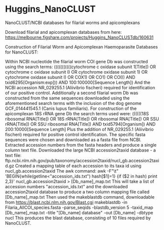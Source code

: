 # Huggins_NanoCLUST
NanoCLUST/NCBI databases for filarial worms and apicomplexans

Download filarial and apicomplexan databases from here:
https://melbourne.figshare.com/projects/Huggins_NanoCLUSTdb/160631

Construction of Filarial Worm and Apicomplexan Haemoparasite Databases for NanoCLUST:

Within NCBI nucleotide the filarial worm COI gene Db was constructed using the search terms:
(((((((((((cytochrome c oxidase subunit 1[Title]) OR cytochrome c oxidase subunit I) OR cytochrome oxidase subunit 1) OR cytochrome oxidase subunit I) OR COX1) OR CO1) OR COI)) AND txid6295[Organism:exp])) AND 100:100000[Sequence Length])
And the NCBI accession NR_029255.1 (Aliivibrio fischeri) required for identification of our positive control. 
Additionally a second filarial worm Db was constructed from the same sequences downloaded using the aforementioned search terms with the inclusion of the dog genome GCF_014441545.1 (Canis lupus familiaris). 
For construction of the apicomplexan 18S rRNA gene Db the search terms used were:
((((((18S ribosomal RNA[Title]) OR 18S rRNA[Title]) OR ribosomal RNA[Title]) OR SSU rRNA[Title]) OR SSU ribosomal RNA[Title]) AND txid5794[Organism]) AND 200:10000[Sequence Length] 
Plus the addition of NR_029255.1 (Aliivibrio fischeri) required for positive control identification. 
The specific fasta sequences were chosen and downloaded as a fasta file from NCBI.
Extracted accession numbers from the fasta headers and produce a single column text file.
Downloaded the large NCBI accession2taxid database - a text file:
ftp.ncbi.nlm.nih.gov/pub/taxonomy/accession2taxid/nucl_gb.accession2taxid.gz
Created a mapping table of each accession to its taxa id using nucl_gb.accession2taxid
The awk command:
awk -F"\t" 'BEGIN{while(getline<"accession_ids.txt") hash[$1]=1} {if ($2 in hash) print $2,$3}' nucl_gb.accession2taxid > [Db_name]_map.txt
This will take a list of accession numbers "accession_ids.txt" and the downloaded accession2taxid database to produce a two column mapping file called [Db_name]_map.txt
Then used the makeblastdb command, downloadable from https://blast.ncbi.nlm.nih.gov/Blast.cgi
makeblastdb -in Filaria_AllCOI_species.fasta -parse_seqids -blastdb_version 5 -taxid_map [Db_name]_map.txt -title "[Db_name] database" -out [Db_name] -dbtype nucl
This produces the blast database, consisting of 10 files required by NanoCLUST. 
